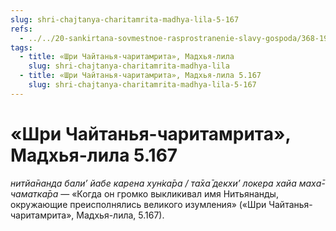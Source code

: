 ```yaml
---
slug: shri-chajtanya-charitamrita-madhya-lila-5-167
refs:
  - ../../20-sankirtana-sovmestnoe-rasprostranenie-slavy-gospoda/368-1982-02-27-a2-rasprostraniteli-kapel-nektara.md
tags:
  - title: «Шри Чайтанья-чаритамрита», Мадхья-лила
    slug: shri-chajtanya-charitamrita-madhya-lila
  - title: «Шри Чайтанья-чаритамрита», Мадхья-лила 5.167
    slug: shri-chajtanya-charitamrita-madhya-lila-5-167
---
```


# «Шри Чайтанья-чаритамрита», Мадхья-лила 5.167

*нитйа̄нанда бали’ йабе карена хун̇ка̄ра / та̄ха̄ декхи’ локера хайа маха̄-чаматка̄ра* — «Когда он громко выкликивал имя Нитьянанды, окружающие преисполнялись великого изумления» («Шри Чайтанья-чаритамрита», Мадхья-лила, 5.167).


